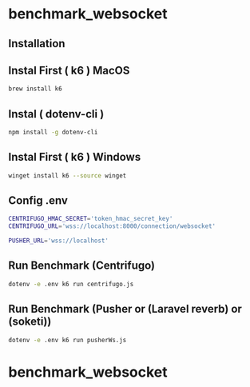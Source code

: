# benchmark_websocket

## Installation

## Instal First ( k6 ) MacOS

```bash
brew install k6

```

## Instal ( dotenv-cli )

```bash
npm install -g dotenv-cli

```

## Instal First ( k6 ) Windows

```bash
winget install k6 --source winget

```

## Config .env

```bash
CENTRIFUGO_HMAC_SECRET='token_hmac_secret_key'
CENTRIFUGO_URL='wss://localhost:8000/connection/websocket'

PUSHER_URL='wss://localhost'

```

## Run Benchmark (Centrifugo)

```bash
dotenv -e .env k6 run centrifugo.js

```

## Run Benchmark (Pusher or (Laravel reverb) or (soketi))

```bash
dotenv -e .env k6 run pusherWs.js

```
# benchmark_websocket
